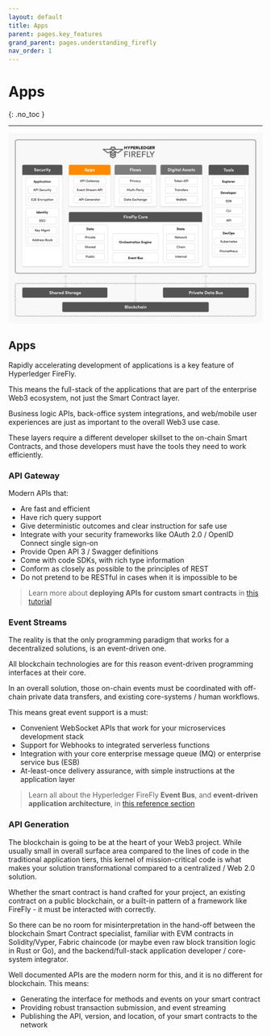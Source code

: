 ```yaml
---
layout: default
title: Apps
parent: pages.key_features
grand_parent: pages.understanding_firefly
nav_order: 1
---
```


# Apps
{: .no_toc }

---

![Hyperledger FireFly App Features](../../images/firefly_functionality_overview_apps.png)

## Apps

Rapidly accelerating development of applications is a key feature of Hyperledger FireFly.

This means the full-stack of the applications that are part of the enterprise Web3 ecosystem,
not just the Smart Contract layer.

Business logic APIs, back-office system integrations, and web/mobile user experiences are just
as important to the overall Web3 use case.

These layers require a different developer skillset to the on-chain Smart Contracts, and those
developers must have the tools they need to work efficiently.

### API Gateway

Modern APIs that:

- Are fast and efficient
- Have rich query support
- Give deterministic outcomes and clear instruction for safe use
- Integrate with your security frameworks like OAuth 2.0 / OpenID Connect single sign-on
- Provide Open API 3 / Swagger definitions
- Come with code SDKs, with rich type information
- Conform as closely as possible to the principles of REST
- Do not pretend to be RESTful in cases when it is impossible to be

> Learn more about **deploying APIs for custom smart contracts** in [this tutorial](../../tutorials/custom_contracts/)

### Event Streams

The reality is that the only programming paradigm that works for a decentralized solutions,
is an event-driven one.

All blockchain technologies are for this reason event-driven programming interfaces at their core.

In an overall solution, those on-chain events must be coordinated with off-chain private
data transfers, and existing core-systems / human workflows.

This means great event support is a must:

- Convenient WebSocket APIs that work for your microservices development stack
- Support for Webhooks to integrated serverless functions
- Integration with your core enterprise message queue (MQ) or enterprise service bus (ESB)
- At-least-once delivery assurance, with simple instructions at the application layer

> Learn all about the Hyperledger FireFly **Event Bus**, and **event-driven application architecture**,
> in [this reference section](../../reference/events.html)

### API Generation

The blockchain is going to be at the heart of your Web3 project. While usually small in overall surface
area compared to the lines of code in the traditional application tiers, this kernel of
mission-critical code is what makes your solution transformational compared to a centralized / Web 2.0 solution.

Whether the smart contract is hand crafted for your project, an existing contract on a public blockchain,
or a built-in pattern of a framework like FireFly - it must be interacted with correctly.

So there can be no room for misinterpretation in the hand-off between the blockchain
Smart Contract specialist, familiar with EVM contracts in Solidity/Vyper, Fabric chaincode
(or maybe even raw block transition logic in Rust or Go), and the backend/full-stack
application developer / core-system integrator.

Well documented APIs are the modern norm for this, and it is no different for blockchain. This means:

- Generating the interface for methods and events on your smart contract
- Providing robust transaction submission, and event streaming
- Publishing the API, version, and location, of your smart contracts to the network

